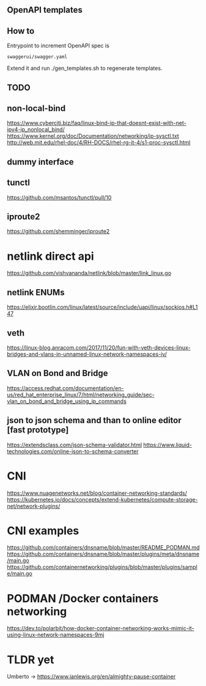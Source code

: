 OpenAPI templates
-----------------

## How to

Entrypoint to increment OpenAPI spec is 

    swaggerui/swagger.yaml

Extend it and run ./gen_templates.sh to regenerate templates.


TODO
----

## non-local-bind

https://www.cyberciti.biz/faq/linux-bind-ip-that-doesnt-exist-with-net-ipv4-ip_nonlocal_bind/
https://www.kernel.org/doc/Documentation/networking/ip-sysctl.txt
http://web.mit.edu/rhel-doc/4/RH-DOCS/rhel-rg-it-4/s1-proc-sysctl.html

## dummy interface

## tunctl
https://github.com/msantos/tunctl/pull/10

## iproute2
https://github.com/shemminger/iproute2

# netlink direct api
https://github.com/vishvananda/netlink/blob/master/link_linux.go

## netlink ENUMs
https://elixir.bootlin.com/linux/latest/source/include/uapi/linux/sockios.h#L147

## veth
https://linux-blog.anracom.com/2017/11/20/fun-with-veth-devices-linux-bridges-and-vlans-in-unnamed-linux-network-namespaces-iv/

## VLAN on Bond and Bridge 
https://access.redhat.com/documentation/en-us/red_hat_enterprise_linux/7/html/networking_guide/sec-vlan_on_bond_and_bridge_using_ip_commands

## json to json schema and than to online editor [fast prototype]
https://extendsclass.com/json-schema-validator.html
https://www.liquid-technologies.com/online-json-to-schema-converter

# CNI
https://www.nuagenetworks.net/blog/container-networking-standards/
https://kubernetes.io/docs/concepts/extend-kubernetes/compute-storage-net/network-plugins/

# CNI examples
https://github.com/containers/dnsname/blob/master/README_PODMAN.md
https://github.com/containers/dnsname/blob/master/plugins/meta/dnsname/main.go
https://github.com/containernetworking/plugins/blob/master/plugins/sample/main.go


# PODMAN /Docker containers networking
https://dev.to/polarbit/how-docker-container-networking-works-mimic-it-using-linux-network-namespaces-9mj

# TLDR yet
Umberto -> https://www.ianlewis.org/en/almighty-pause-container
